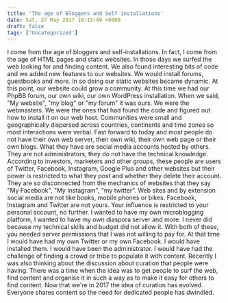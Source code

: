 ```yaml
---
title: 'The age of Bloggers and Self installations'
date: Sat, 27 May 2017 19:15:49 +0000
draft: false
tags: ['Uncategorized']
---
```


I come from the age of bloggers and self-installations. In fact, I come from the age of HTML pages and static websites. In those days we surfed the web looking for and finding content. We also found interesting bits of code and we added new features to our websites. We would install forums, guestbooks and more. In so doing our static websites became dynamic. At this point, our website could grow a community. At this time we had our PhpBB forum, our own wiki, our own WordPress installation. When we said, "My website", "my blog" or "my forum" it was ours. We were the webmasters. We were the ones that had found the code and figured out how to install it on our web host. Communities were small and geographically dispersed across countries, continents and time zones so most interactions were verbal. Fast forward to today and most people do not have their own web server, their own wiki, their own web page or their own blogs. What they have are social media accounts hosted by others. They are not administrators, they do not have the technical knowledge. According to investors, marketers and other groups, these people are users of Twitter, Facebook, Instagram, Google Plus and other websites but their power is restricted to what they post and whether they delete their account. They are so disconnected from the mechanics of websites that they say "My Facebook", "My Instagram", "my twitter". Web sites and by extension social media are not like books, mobile phones or bikes. Facebook, Instagram and Twitter are not yours. Your influence is restricted to your personal account, no further. I wanted to have my own microblogging platform, I wanted to have my own diaspora server and more. I never did because my technical skills and budget did not allow it. With both of these, you needed server permissions that I was not willing to pay for. At that time I would have had my own Twitter or my own Facebook. I would have installed them. I would have been the administrator. I would have had the challenge of finding a crowd or tribe to populate it with content. Recently I was also thinking about the discussion about curation that people were having. There was a time when the idea was to get people to surf the web, find content and organise it in such a way as to make it easy for others to find content. Now that we're in 2017 the idea of curation has evolved. Everyone shares content so the need for dedicated people has dwindled.